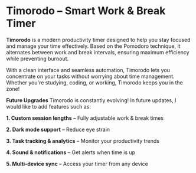  
# Timorodo – Smart Work & Break Timer 
**Timorodo** is a modern productivity timer designed to help you stay focused and manage your time effectively. Based on the Pomodoro technique, it alternates between work and break intervals, ensuring maximum efficiency while preventing burnout.

With a clean interface and seamless automation, Timorodo lets you concentrate on your tasks without worrying about time management. Whether you're studying, coding, or working, Timorodo keeps you in the zone!  

 **Future Upgrades**
Timorodo is constantly evolving! In future updates, I would like to add features such as:

**1. Custom session lengths** – Fully adjustable work & break times

**2. Dark mode support** – Reduce eye strain

**3. Task tracking & analytics** – Monitor your productivity trends

**4. Sound & notifications** – Get alerts when time is up

**5. Multi-device sync** – Access your timer from any device
